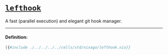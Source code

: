 # [`lefthook`][lefthook]

A fast (parallel execution) and elegant git hook manager.

[lefthook]: https://github.com/evilmartians/lefthook

---

#### Definition:

```nix
{{#include ./../../../../cells/std/nixago/lefthook.nix}}
```

